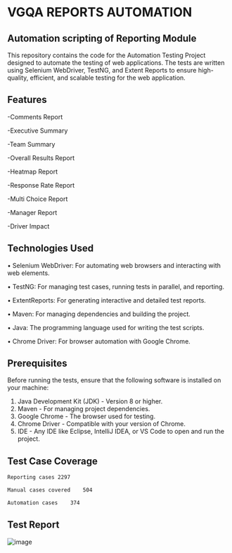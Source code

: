 # VGQA REPORTS AUTOMATION
## Automation scripting of Reporting Module

This repository contains the code for the Automation Testing Project designed to automate the testing of web applications. The tests are written using Selenium WebDriver, TestNG, and Extent Reports to ensure high-quality, efficient, and scalable testing for the web application.

## Features

-Comments Report

-Executive Summary

-Team Summary

-Overall Results Report

-Heatmap Report

-Response Rate Report

-Multi Choice Report

-Manager Report

-Driver Impact

## Technologies Used
• Selenium WebDriver: For automating web browsers and interacting with web elements.

•	TestNG: For managing test cases, running tests in parallel, and reporting.

•	ExtentReports: For generating interactive and detailed test reports.

•	Maven: For managing dependencies and building the project.

•	Java: The programming language used for writing the test scripts.

•	Chrome Driver: For browser automation with Google Chrome.

## Prerequisites

Before running the tests, ensure that the following software is installed on your machine:
1.	Java Development Kit (JDK) - Version 8 or higher.
2.	Maven - For managing project dependencies.
3.	Google Chrome - The browser used for testing.
4.	Chrome Driver - Compatible with your version of Chrome. 
5.	IDE - Any IDE like Eclipse, IntelliJ IDEA, or VS Code to open and run the project.


## Test Case Coverage
```sh
Reporting cases	2297
```
```sh
Manual cases covered    504
```
```sh
Automation cases	374
```
## Test Report
![image](https://github.com/user-attachments/assets/bd88faa2-afad-4558-8cd9-14c857fec681)
